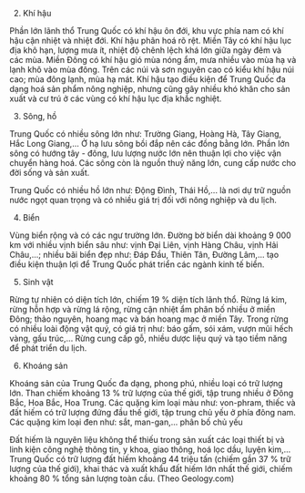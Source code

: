 2. Khí hậu

Phần lớn lãnh thổ Trung Quốc có khí hậu ôn đới, khu vực phía nam có khí hậu cận nhiệt và nhiệt đới. Khí hậu phân hoá rõ rệt. Miền Tây có khí hậu lục địa khô hạn, lượng mưa ít, nhiệt độ chênh lệch khá lớn giữa ngày đêm và các mùa. Miền Đông có khí hậu gió mùa nóng ẩm, mưa nhiều vào mùa hạ và lạnh khô vào mùa đông. Trên các núi và sơn nguyên cao có kiểu khí hậu núi cao; mùa đông lạnh, mùa hạ mát. Khí hậu tạo điều kiện để Trung Quốc đa dạng hoá sản phẩm nông nghiệp, nhưng cũng gây nhiều khó khăn cho sản xuất và cư trú ở các vùng có khí hậu lục địa khắc nghiệt.

3. Sông, hồ

Trung Quốc có nhiều sông lớn như: Trường Giang, Hoàng Hà, Tây Giang, Hắc Long Giang,... Ở hạ lưu sông bồi đắp nên các đồng bằng lớn. Phần lớn sông có hướng tây - đông, lưu lượng nước lớn nên thuận lợi cho việc vận chuyển hàng hoá. Các sông còn là nguồn thuỷ năng lớn, cung cấp nước cho đời sống và sản xuất.

Trung Quốc có nhiều hồ lớn như: Động Đình, Thái Hồ,... là nơi dự trữ nguồn nước ngọt quan trọng và có nhiều giá trị đối với nông nghiệp và du lịch.

4. Biển

Vùng biển rộng và có các ngư trường lớn. Đường bờ biển dài khoảng 9 000 km với nhiều vịnh biển sâu như: vịnh Đại Liên, vịnh Hàng Châu, vịnh Hải Châu,...; nhiều bãi biển đẹp như: Đáp Đầu, Thiên Tân, Đường Lâm,... tạo điều kiện thuận lợi để Trung Quốc phát triển các ngành kinh tế biển.

5. Sinh vật

Rừng tự nhiên có diện tích lớn, chiếm 19 % diện tích lãnh thổ. Rừng lá kim, rừng hỗn hợp và rừng lá rộng, rừng cận nhiệt ẩm phân bố nhiều ở miền Đông; thảo nguyên, hoang mạc và bán hoang mạc ở miền Tây. Trong rừng có nhiều loài động vật quý, có giá trị như: báo gấm, sói xám, vượn mũi hếch vàng, gấu trúc,... Rừng cung cấp gỗ, nhiều dược liệu quý và tạo tiềm năng để phát triển du lịch.

6. Khoáng sản

Khoáng sản của Trung Quốc đa dạng, phong phú, nhiều loại có trữ lượng lớn. Than chiếm khoảng 13 % trữ lượng của thế giới, tập trung nhiều ở Đông Bắc, Hoa Bắc, Hoa Trung. Các quặng kim loại màu như: von-phram, thiếc và đất hiếm có trữ lượng đứng đầu thế giới, tập trung chủ yếu ở phía đông nam. Các quặng kim loại đen như: sắt, man-gan,... phân bố chủ yếu

Đất hiếm là nguyên liệu không thể thiếu trong sản xuất các loại thiết bị và linh kiện công nghệ thông tin, y khoa, giao thông, hoá lọc dầu, luyện kim,... Trung Quốc có trữ lượng đất hiếm khoảng 44 triệu tấn (chiếm gần 37 % trữ lượng của thế giới), khai thác và xuất khẩu đất hiếm lớn nhất thế giới, chiếm khoảng 80 % tổng sản lượng toàn cầu. (Theo Geology.com)